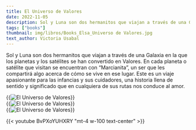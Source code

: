 ```yaml
---
title: El Universo de Valores
date: 2022-11-05
description: Sol y Luna son dos hermanitos que viajan a través de una Galaxia en la que los planetas y los satélites se han convertido en Valores.
tags: ["books"]
thumbnail: img/libros/Books_Elsa_Universo de Valores.jpg
text_author: Victoria Usabal
---
```


Sol y Luna son dos hermanitos que viajan a través de una Galaxia en la que los planetas y los satélites se han convertido en Valores. En cada planeta o satélite que visitan se encuentran con “Marcianita”, un ser que les compartirá algo acerca de cómo se vive en ese lugar.
Este es un viaje apasionante para las infancias y sus cuidadores, una historia llena de sentido y significado que en cualquiera de sus rutas nos conduce al amor.

{{<image class="rounded" src="img/libros/5_Book_El Universo de Valores.jpg" alt="El Universo de Valores">}}
<br>
{{<image class="rounded" src="img/libros/Books_Elsa_Valores_Cooperación.jpg" alt="El Universo de Valores">}}
<br>
{{<image class="rounded" src="img/illus/Presentación_Sevilla.jpg" alt="El Universo de Valores">}}

{{< youtube BvPXoYUHXRY "mt-4 w-100 text-center" >}}

